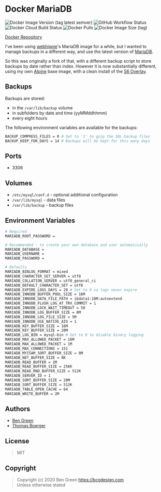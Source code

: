 # Docker MariaDB

![Docker Image Version (tag latest semver)](https://img.shields.io/docker/v/bcgdesign/mariadb/latest?label=latest&sort=semver) ![GitHub Workflow Status](https://img.shields.io/github/workflow/status/bencgreen/docker-mariadb/build?label=github) ![Docker Cloud Build Status](https://img.shields.io/docker/cloud/build/bcgdesign/mariadb?label=docker) ![Docker Pulls](https://img.shields.io/docker/pulls/bcgdesign/mariadb?label=pulls) ![Docker Image Size (tag)](https://img.shields.io/docker/image-size/bcgdesign/mariadb/latest?label=size)

[Docker Repository](https://hub.docker.com/r/bcgdesign/mariadb)

I've been using [webhippie](https://github.com/dockhippie/mariadb)'s MariaDB image for a while, but I wanted to manage backups in a different way, and use the latest version of [MariaDB](https://mariadb.org/).

So this was originally a fork of that, with a different backup script to store backups by date rather than index.  However it is now substantially different, using my own [Alpine](https://hub.docker.com/r/bcgdesign/alpine-s6) base image, with a clean install of the [S6 Overlay](https://github.com/just-containers/s6-overlay).

## Backups

Backups are stored:

* in the `/var/lib/backup` volume
* in subfolders by date and time (yyMMddhhmm)
* every eight hours

The following environment variables are available for the backups:

```bash
BACKUP_COMPRESS_FILES = 0 # Set to '1' to gzip the SQL backup files
BACKUP_KEEP_FOR_DAYS = 14 # Backups will be kept for this many days
```

## Ports

* 3306

## Volumes

* `/etc/mysql/conf.d` - optional additional configuration
* `/var/lib/mysql` - data files
* `/var/lib/backup` - backup files

## Environment Variables

```bash
# Required
MARIADB_ROOT_PASSWORD =
```

```bash
# Recommended - to create your own database and user automatically
MARIADB_DATABASE =
MARIADB_USERNAME =
MARIADB_PASSWORD =
```

```bash
# Defaults
MARIADB_BINLOG_FORMAT = mixed
MARIADB_CHARACTER_SET_SERVER = utf8
MARIADB_COLLATION_SERVER = utf8_general_ci
MARIADB_DEFAULT_CHARACTER_SET = utf8
MARIADB_EXPIRE_LOGS_DAYS = 28 # Set to 0 so logs never expire
MARIADB_INNODB_BUFFER_POOL_SIZE = 16M
MARIADB_INNODB_DATA_FILE_PATH = ibdata1:10M:autoextend
MARIADB_INNODB_FLUSH_LOG_AT_TRX_COMMIT = 1
MARIADB_INNODB_LOCK_WAIT_TIMEOUT = 50
MARIADB_INNODB_LOG_BUFFER_SIZE = 8M
MARIADB_INNODB_LOG_FILE_SIZE = 5M
MARIADB_INNODB_USE_NATIVE_AIO = 1
MARIADB_KEY_BUFFER_SIZE = 16M
MARIADB_KEY_BUFFER_SIZE = 20M
MARIADB_LOG_BIN = mysql-bin # Set to 0 to disable binary logging
MARIADB_MAX_ALLOWED_PACKET = 16M
MARIADB_MAX_ALLOWED_PACKET = 1M
MARIADB_MAX_CONNECTIONS = 151
MARIADB_MYISAM_SORT_BUFFER_SIZE = 8M
MARIADB_NET_BUFFER_SIZE = 8K
MARIADB_READ_BUFFER = 2M
MARIADB_READ_BUFFER_SIZE = 256K
MARIADB_READ_RND_BUFFER_SIZE = 512K
MARIADB_SERVER_ID = 1
MARIADB_SORT_BUFFER_SIZE = 20M
MARIADB_SORT_BUFFER_SIZE = 512K
MARIADB_TABLE_OPEN_CACHE = 64
MARIADB_WRITE_BUFFER = 2M
```

## Authors

* [Ben Green](https://github.com/bencgreen)
* [Thomas Boerger](https://github.com/tboerger)

## License

> MIT

## Copyright

> Copyright (c) 2020 Ben Green <https://bcgdesign.com>  
> Unless otherwise stated
